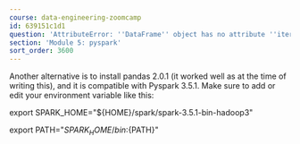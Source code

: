 ```yaml
---
course: data-engineering-zoomcamp
id: 639151c1d1
question: 'AttributeError: ''DataFrame'' object has no attribute ''iteritems'''
section: 'Module 5: pyspark'
sort_order: 3600
---
```


Another alternative is to install pandas 2.0.1 (it worked well as at the time of writing this), and it is compatible with Pyspark 3.5.1. Make sure to add or edit your environment variable like this:

export SPARK_HOME="${HOME}/spark/spark-3.5.1-bin-hadoop3"

export PATH="${SPARK_HOME}/bin:${PATH}"

